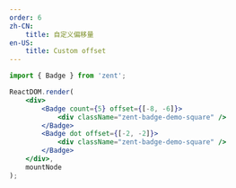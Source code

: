 ```yaml
---
order: 6
zh-CN:
	title: 自定义偏移量
en-US:
	title: Custom offset
---
```


```jsx
import { Badge } from 'zent';

ReactDOM.render(
	<div>
		<Badge count={5} offset={[-8, -6]}>
			<div className="zent-badge-demo-square" />
		</Badge>
		<Badge dot offset={[-2, -2]}>
			<div className="zent-badge-demo-square" />
		</Badge>
	</div>,
	mountNode
);
```

<style>
.zent-badge-demo-square {
	width: 40px;
	height: 40px;
	border-radius: 4px;
	background: #eee;
}
</style>
